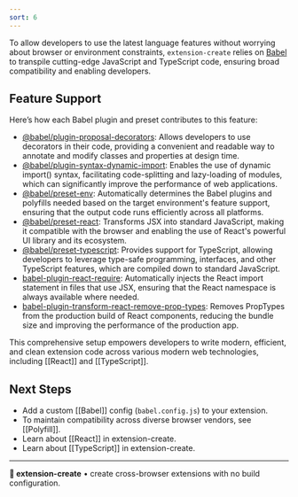 ```yaml
---
sort: 6
---
```


To allow developers to use the latest language features without worrying about browser or environment constraints, `extension-create` relies on [Babel](#) to transpile cutting-edge JavaScript and TypeScript code, ensuring broad compatibility and enabling developers.

## Feature Support

Here’s how each Babel plugin and preset contributes to this feature:

* [@babel/plugin-proposal-decorators](https://www.npmjs.com/package/@babel/plugin-proposal-decorators): Allows developers to use decorators in their code, providing a convenient and readable way to annotate and modify classes and properties at design time.
* [@babel/plugin-syntax-dynamic-import](https://www.npmjs.com/package/@babel/plugin-syntax-dynamic-import): Enables the use of dynamic import() syntax, facilitating code-splitting and lazy-loading of modules, which can significantly improve the performance of web applications.
* [@babel/preset-env](https://www.npmjs.com/package/@babel/preset-env): Automatically determines the Babel plugins and polyfills needed based on the target environment's feature support, ensuring that the output code runs efficiently across all platforms.
* [@babel/preset-react](https://www.npmjs.com/package/@babel/preset-react): Transforms JSX into standard JavaScript, making it compatible with the browser and enabling the use of React's powerful UI library and its ecosystem.
* [@babel/preset-typescript](https://www.npmjs.com/package/@babel/preset-typescript): Provides support for TypeScript, allowing developers to leverage type-safe programming, interfaces, and other TypeScript features, which are compiled down to standard JavaScript.
* [babel-plugin-react-require](https://www.npmjs.com/package/babel-plugin-react-require): Automatically injects the React import statement in files that use JSX, ensuring that the React namespace is always available where needed.
* [babel-plugin-transform-react-remove-prop-types](https://www.npmjs.com/package/babel-plugin-transform-react-remove-prop-types): Removes PropTypes from the production build of React components, reducing the bundle size and improving the performance of the production app.

This comprehensive setup empowers developers to write modern, efficient, and clean extension code across various modern web technologies, including [[React]] and [[TypeScript]].

## Next Steps

* Add a custom [[Babel]] config (`babel.config.js`) to your extension.
* To maintain compatibility across diverse browser vendors, see [[Polyfill]].
* Learn about [[React]] in extension-create.
* Learn about [[TypeScript]] in extension-create.

---

**🧩 extension-create** • create cross-browser extensions with no build configuration.

